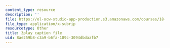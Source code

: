 ```yaml
---
content_type: resource
description: ''
file: https://ol-ocw-studio-app-production.s3.amazonaws.com/courses/18-085-computational-science-and-engineering-i-fall-2008/8ae259b8c3a9b6fa189c3094dbdaafb7_4B9aIlwEZcQ.srt
file_type: application/x-subrip
resourcetype: Other
title: 3play caption file
uid: 8ae259b8-c3a9-b6fa-189c-3094dbdaafb7
---
```

